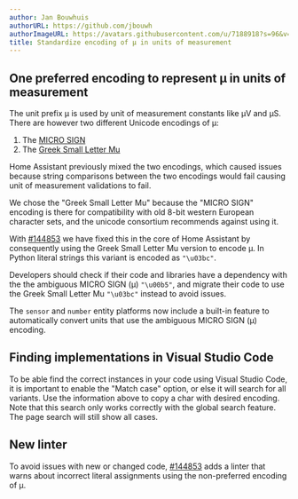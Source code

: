 ```yaml
---
author: Jan Bouwhuis
authorURL: https://github.com/jbouwh
authorImageURL: https://avatars.githubusercontent.com/u/7188918?s=96&v=4
title: Standardize encoding of μ in units of measurement
---
```


## One preferred encoding to represent μ in units of measurement

The unit prefix μ is used by unit of measurement constants like μV and μS.
There are however two different Unicode encodings of μ:

1. The [MICRO SIGN](https://www.compart.com/en/unicode/U+00B5)
2. The [Greek Small Letter Mu](https://www.compart.com/en/unicode/U+03BC)

Home Assistant previously mixed the two encodings, which caused issues because string comparisons between the two encodings would fail causing unit of measurement validations to fail.

We chose the "Greek Small Letter Mu" because the "MICRO SIGN" encoding is there for compatibility with old 8-bit western European character sets, and the unicode consortium recommends against using it.

With [#144853](https://github.com/home-assistant/core/pull/144853) we have fixed this in the core of Home Assistant by consequently using the Greek Small Letter Mu version to encode μ. In Python literal strings this variant is encoded as `"\u03bc"`.

Developers should check if their code and libraries have a dependency with the the ambiguous MICRO SIGN (μ) `"\u00b5"`, and migrate their code to use the Greek Small Letter Mu `"\u03bc"` instead to avoid issues.

The `sensor` and `number` entity platforms now include a built-in feature to automatically convert units that use the ambiguous MICRO SIGN (μ) encoding.

## Finding implementations in Visual Studio Code

To be able find the correct instances in your code using Visual Studio Code, it is important to enable the "Match case" option, or else it will search for all variants. Use the information above to copy a char with desired encoding. Note that this search only works correctly with the global search feature. The page search will still show all cases.

## New linter
	
To avoid issues with new or changed code, [#144853](https://github.com/home-assistant/core/pull/144853) adds a linter that warns about incorrect literal assignments using the non-preferred encoding of μ.
